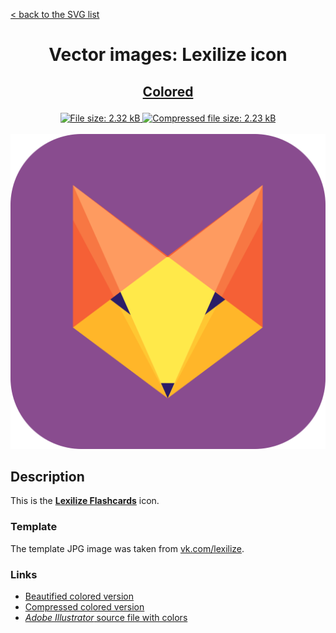 [&lt; back to the SVG list](../ "Home page")

<h1><p align="center">Vector images: Lexilize icon</p></h1>

<h2><p align="center"><a href="Lexilize.colored.svg" title="View & Download Lexilize colored icon">Colored</a></p></h2>
<div class="badges" align="center">
	<a href="Lexilize.colored.svg" target="_blank" title="File size">
		<img alt="File size: 2.32 kB" src="https://img.shields.io/static/v1?cacheSeconds=10800&style=flat&label=File%20size&message=2.32%20kB&color=0aa">
	</a>
	<a href="./src/Lexilize.colored.min.svg" target="_blank" title="File size">
		<img alt="Compressed file size: 2.23 kB" src="https://img.shields.io/static/v1?cacheSeconds=10800&style=flat&label=Compressed&message=2.23%20kB&color=bb0">
	</a>
</div>
<div>
	<br>
	<img src="Lexilize.colored.svg" alt="Lexilize colored icon" title="Lexilize colored icon">
	<br>
</div>

## Description

This is the **[Lexilize Flashcards](http://lexilize.com "Visit lexilize.com")** icon.

### Template

The template JPG image was taken from [vk.com/lexilize](https://vk.com/lexilize "Visit vk.com/lexilize").


### Links

-   [Beautified colored version](Lexilize.colored.svg "Download beautified colored SVG")
-   [Compressed colored version](./src/Lexilize.colored.min.svg "Download compressed colored SVG")
-   [*Adobe Illustrator* source file with colors](./src/Lexilize.colored.ai "Download Adobe Illustrator (.ai) source file with colors")
